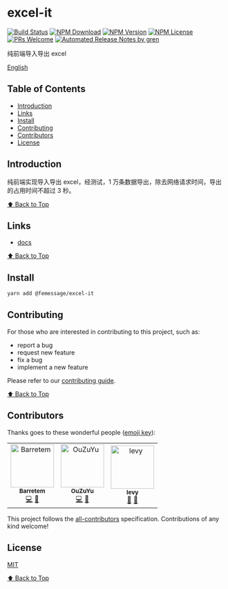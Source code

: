 # excel-it

[![Build Status](https://badgen.net/travis/FEMessage/excel-it/master)](https://travis-ci.com/FEMessage/excel-it)
[![NPM Download](https://badgen.net/npm/dm/@femessage/excel-it)](https://www.npmjs.com/package/@femessage/excel-it)
[![NPM Version](https://badgen.net/npm/v/@femessage/excel-it)](https://www.npmjs.com/package/@femessage/excel-it)
[![NPM License](https://badgen.net/npm/license/@femessage/excel-it)](https://github.com/FEMessage/excel-it/blob/master/LICENSE)
[![PRs Welcome](https://img.shields.io/badge/PRs-welcome-brightgreen.svg)](https://github.com/FEMessage/excel-it/pulls)
[![Automated Release Notes by gren](https://img.shields.io/badge/%F0%9F%A4%96-release%20notes-00B2EE.svg)](https://github-tools.github.io/github-release-notes/)

纯前端导入导出 excel

[English](./README-en.md)

## Table of Contents

* [Introduction](#introduction)
* [Links](#links)
* [Install](#install)
* [Contributing](#contributing)
* [Contributors](#contributors)
* [License](#license)

## Introduction

纯前端实现导入导出 excel，经测试，1 万条数据导出，除去网络请求时间，导出的占用时间不超过 3 秒。

[⬆ Back to Top](#table-of-contents)

## Links

* [docs](https://FEMessage.github.io/excel-it/)

[⬆ Back to Top](#table-of-contents)

## Install

```sh
yarn add @femessage/excel-it
```

## Contributing

For those who are interested in contributing to this project, such as:

* report a bug
* request new feature
* fix a bug
* implement a new feature

Please refer to our [contributing guide](https://github.com/FEMessage/.github/blob/master/CONTRIBUTING.md).

[⬆ Back to Top](#table-of-contents)

## Contributors

Thanks goes to these wonderful people ([emoji key](https://allcontributors.org/docs/en/emoji-key)):

<!-- ALL-CONTRIBUTORS-LIST:START - Do not remove or modify this section -->

<!-- prettier-ignore -->
<table><tr><td align="center"><a href="https://github.com/Barretem"><img src="https://avatars2.githubusercontent.com/u/47966933?v=4" width="100px;" alt="Barretem"/><br /><sub><b>Barretem</b></sub></a><br /><a href="https://github.com/FEMessage/excel-it/commits?author=Barretem" title="Code">💻</a> <a href="https://github.com/FEMessage/excel-it/commits?author=Barretem" title="Documentation">📖</a></td><td align="center"><a href="http://67.216.223.155/resume/"><img src="https://avatars3.githubusercontent.com/u/26338853?v=4" width="100px;" alt="OuZuYu"/><br /><sub><b>OuZuYu</b></sub></a><br /><a href="https://github.com/FEMessage/excel-it/commits?author=OuZuYu" title="Code">💻</a> <a href="https://github.com/FEMessage/excel-it/commits?author=OuZuYu" title="Documentation">📖</a></td><td align="center"><a href="http://levy.work"><img src="https://avatars3.githubusercontent.com/u/9384365?v=4" width="100px;" alt="levy"/><br /><sub><b>levy</b></sub></a><br /><a href="#review-levy9527" title="Reviewed Pull Requests">👀</a> <a href="#ideas-levy9527" title="Ideas, Planning, & Feedback">🤔</a></td></tr></table>

<!-- ALL-CONTRIBUTORS-LIST:END -->

This project follows the [all-contributors](https://github.com/all-contributors/all-contributors) specification. Contributions of any kind welcome!

## License

[MIT](./LICENSE)

[⬆ Back to Top](#table-of-contents)

